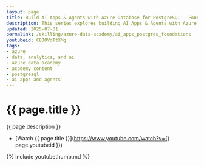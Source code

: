 ```yaml
---
layout: page
title: Build AI Apps & Agents with Azure Database for PostgreSQL - Foundations
description: This series explores building AI Apps & Agents with Azure Database for PostgreSQL. In this session, Mike Shelton introduces the series with a foundation of Azure Database for PostgreSQL.
updated: 2025-07-01
permalink: /skilling/azure-data-academy/ai_apps_postgres_foundations
youtubeid: C8JOVoTtXMg
tags: 
- azure
- data, analytics, and ai
- azure data academy
- academy content
- postgresql
- ai apps and agents
---
```


# {{ page.title }}

{{ page.description }}

* [Watch {{ page.title }}](https://www.youtube.com/watch?v={{ page.youtubeid }})

{% include youtubethumb.md 
%}